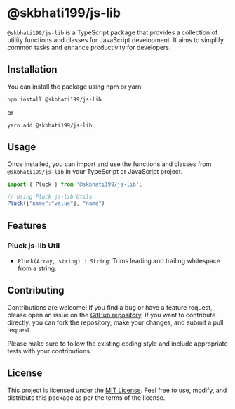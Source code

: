 # @skbhati199/js-lib

`@skbhati199/js-lib` is a TypeScript package that provides a collection of utility functions and classes for JavaScript development. It aims to simplify common tasks and enhance productivity for developers.

## Installation

You can install the package using npm or yarn:

```shell
npm install @skbhati199/js-lib
```

or

```shell
yarn add @skbhati199/js-lib
```

## Usage

Once installed, you can import and use the functions and classes from `@skbhati199/js-lib` in your TypeScript or JavaScript project.

```javascript
import { Pluck } from '@skbhati199/js-lib';

// Using Pluck js-lib Utils
Pluck(["name":"value"], "name")
```

## Features

### Pluck js-lib Util

- `Pluck(Array, string) : String`: Trims leading and trailing whitespace from a string.


## Contributing

Contributions are welcome! If you find a bug or have a feature request, please open an issue on the [GitHub repository](https://github.com/skbhati199/js-lib-demo). If you want to contribute directly, you can fork the repository, make your changes, and submit a pull request.

Please make sure to follow the existing coding style and include appropriate tests with your contributions.

## License

This project is licensed under the [MIT License](LICENSE). Feel free to use, modify, and distribute this package as per the terms of the license.